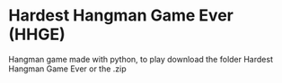# Hardest Hangman Game Ever (HHGE)
Hangman game made with python, to play download the folder Hardest Hangman Game Ever or the .zip
